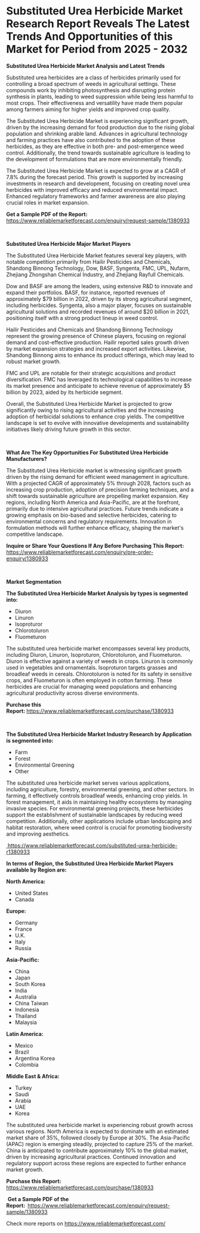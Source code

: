 <p><h1>Substituted Urea Herbicide Market Research Report Reveals The Latest Trends And Opportunities of this Market for Period from 2025 - 2032</h1></p><p><strong>Substituted Urea Herbicide Market Analysis and Latest Trends</strong></p>
<p><p>Substituted urea herbicides are a class of herbicides primarily used for controlling a broad spectrum of weeds in agricultural settings. These compounds work by inhibiting photosynthesis and disrupting protein synthesis in plants, leading to weed suppression while being less harmful to most crops. Their effectiveness and versatility have made them popular among farmers aiming for higher yields and improved crop quality.</p><p>The Substituted Urea Herbicide Market is experiencing significant growth, driven by the increasing demand for food production due to the rising global population and shrinking arable land. Advances in agricultural technology and farming practices have also contributed to the adoption of these herbicides, as they are effective in both pre- and post-emergence weed control. Additionally, the trend towards sustainable agriculture is leading to the development of formulations that are more environmentally friendly.</p><p>The Substituted Urea Herbicide Market is expected to grow at a CAGR of 7.8% during the forecast period. This growth is supported by increasing investments in research and development, focusing on creating novel urea herbicides with improved efficacy and reduced environmental impact. Enhanced regulatory frameworks and farmer awareness are also playing crucial roles in market expansion.</p></p>
<p><strong>Get a Sample PDF of the Report:&nbsp;</strong> <a href="https://www.reliablemarketforecast.com/enquiry/request-sample/1380933?utm_campaign=1130&utm_medium=2&utm_source=Github&utm_content=ia&utm_term=01022025&utm_id=substituted-urea-herbicide">https://www.reliablemarketforecast.com/enquiry/request-sample/1380933</a></p>
<p>&nbsp;</p>
<p><strong>Substituted Urea Herbicide Major Market Players</strong></p>
<p><p>The Substituted Urea Herbicide Market features several key players, with notable competition primarily from Hailir Pesticides and Chemicals, Shandong Binnong Technology, Dow, BASF, Syngenta, FMC, UPL, Nufarm, Zhejiang Zhongshan Chemical Industry, and Zhejiang Rayfull Chemicals. </p><p>Dow and BASF are among the leaders, using extensive R&D to innovate and expand their portfolios. BASF, for instance, reported revenues of approximately $79 billion in 2022, driven by its strong agricultural segment, including herbicides. Syngenta, also a major player, focuses on sustainable agricultural solutions and recorded revenues of around $20 billion in 2021, positioning itself with a strong product lineup in weed control.</p><p>Hailir Pesticides and Chemicals and Shandong Binnong Technology represent the growing presence of Chinese players, focusing on regional demand and cost-effective production. Hailir reported sales growth driven by market expansion strategies and increased export activities. Likewise, Shandong Binnong aims to enhance its product offerings, which may lead to robust market growth.</p><p>FMC and UPL are notable for their strategic acquisitions and product diversification. FMC has leveraged its technological capabilities to increase its market presence and anticipate to achieve revenue of approximately $5 billion by 2023, aided by its herbicide segment.</p><p>Overall, the Substituted Urea Herbicide Market is projected to grow significantly owing to rising agricultural activities and the increasing adoption of herbicidal solutions to enhance crop yields. The competitive landscape is set to evolve with innovative developments and sustainability initiatives likely driving future growth in this sector.</p></p>
<p>&nbsp;</p>
<p><strong>What Are The Key Opportunities For Substituted Urea Herbicide Manufacturers?</strong></p>
<p><p>The Substituted Urea Herbicide market is witnessing significant growth driven by the rising demand for efficient weed management in agriculture. With a projected CAGR of approximately 5% through 2028, factors such as increasing crop production, adoption of precision farming techniques, and a shift towards sustainable agriculture are propelling market expansion. Key regions, including North America and Asia-Pacific, are at the forefront, primarily due to intensive agricultural practices. Future trends indicate a growing emphasis on bio-based and selective herbicides, catering to environmental concerns and regulatory requirements. Innovation in formulation methods will further enhance efficacy, shaping the market's competitive landscape.</p></p>
<p><strong>Inquire or Share Your Questions If Any Before Purchasing This Report:</strong> <a href="https://www.reliablemarketforecast.com/enquiry/pre-order-enquiry/1380933?utm_campaign=1130&utm_medium=2&utm_source=Github&utm_content=ia&utm_term=01022025&utm_id=substituted-urea-herbicide">https://www.reliablemarketforecast.com/enquiry/pre-order-enquiry/1380933</a></p>
<p>&nbsp;</p>
<p><strong>Market Segmentation</strong></p>
<p><strong>The Substituted Urea Herbicide Market Analysis by types is segmented into:</strong></p>
<p><ul><li>Diuron</li><li>Linuron</li><li>Isoproturor</li><li>Chlorotoluron</li><li>Fluometuron</li></ul></p>
<p><p>The substituted urea herbicide market encompasses several key products, including Diuron, Linuron, Isoproturon, Chlorotoluron, and Fluometuron. Diuron is effective against a variety of weeds in crops. Linuron is commonly used in vegetables and ornamentals. Isoproturon targets grasses and broadleaf weeds in cereals. Chlorotoluron is noted for its safety in sensitive crops, and Fluometuron is often employed in cotton farming. These herbicides are crucial for managing weed populations and enhancing agricultural productivity across diverse environments.</p></p>
<p><strong>Purchase this Report:&nbsp;</strong><a href="https://www.reliablemarketforecast.com/purchase/1380933?utm_campaign=1130&utm_medium=2&utm_source=Github&utm_content=ia&utm_term=01022025&utm_id=substituted-urea-herbicide">https://www.reliablemarketforecast.com/purchase/1380933</a></p>
<p>&nbsp;</p>
<p><strong>The Substituted Urea Herbicide Market Industry Research by Application is segmented into:</strong></p>
<p><ul><li>Farm</li><li>Forest</li><li>Environmental Greening</li><li>Other</li></ul></p>
<p><p>The substituted urea herbicide market serves various applications, including agriculture, forestry, environmental greening, and other sectors. In farming, it effectively controls broadleaf weeds, enhancing crop yields. In forest management, it aids in maintaining healthy ecosystems by managing invasive species. For environmental greening projects, these herbicides support the establishment of sustainable landscapes by reducing weed competition. Additionally, other applications include urban landscaping and habitat restoration, where weed control is crucial for promoting biodiversity and improving aesthetics.</p></p>
<p><a href="https://www.reliablemarketforecast.com/substituted-urea-herbicide-r1380933?utm_campaign=1130&utm_medium=2&utm_source=Github&utm_content=ia&utm_term=01022025&utm_id=substituted-urea-herbicide">&nbsp;https://www.reliablemarketforecast.com/substituted-urea-herbicide-r1380933</a></p>
<p><strong>In terms of Region, the Substituted Urea Herbicide Market Players available by Region are:</strong></p>
<p>
    <p> <strong> North America: </strong>
        <ul>
            <li>United States</li>
            <li>Canada</li>
        </ul>
        </p> 
    <p> <strong> Europe: </strong>
        <ul>
            <li>Germany</li>
            <li>France</li>
            <li>U.K.</li>
            <li>Italy</li>
            <li>Russia</li>
        </ul>
        </p> 
    <p> <strong> Asia-Pacific: </strong>
        <ul>
            <li>China</li>
            <li>Japan</li>
            <li>South Korea</li>
            <li>India</li>
            <li>Australia</li>
            <li>China Taiwan</li>
            <li>Indonesia</li>
            <li>Thailand</li>
            <li>Malaysia</li>
        </ul>
        </p> 
    <p> <strong> Latin America: </strong>
        <ul>
            <li>Mexico</li>
            <li>Brazil</li>
            <li>Argentina Korea</li>
            <li>Colombia</li>
        </ul>
        </p> 
    <p> <strong> Middle East & Africa: </strong>
        <ul>
            <li>Turkey</li>
            <li>Saudi</li>
            <li>Arabia</li>
            <li>UAE</li>
            <li>Korea</li>
        </ul>
    </p>
    </p>
<p><p>The substituted urea herbicide market is experiencing robust growth across various regions. North America is expected to dominate with an estimated market share of 35%, followed closely by Europe at 30%. The Asia-Pacific (APAC) region is emerging steadily, projected to capture 25% of the market. China is anticipated to contribute approximately 10% to the global market, driven by increasing agricultural practices. Continued innovation and regulatory support across these regions are expected to further enhance market growth.</p></p>
<p><strong>Purchase this Report: </strong><a href="https://www.reliablemarketforecast.com/purchase/1380933?utm_campaign=1130&utm_medium=2&utm_source=Github&utm_content=ia&utm_term=01022025&utm_id=substituted-urea-herbicide">https://www.reliablemarketforecast.com/purchase/1380933</a></p>
<p>&nbsp;<strong>Get a Sample PDF of the Report:&nbsp;&nbsp;</strong><a href="https://www.reliablemarketforecast.com/enquiry/request-sample/1380933?utm_campaign=1130&utm_medium=2&utm_source=Github&utm_content=ia&utm_term=01022025&utm_id=substituted-urea-herbicide">https://www.reliablemarketforecast.com/enquiry/request-sample/1380933</a></p>
<p><strong></strong></p>
<p>Check more reports on <a href="https://www.reliablemarketforecast.com/?utm_campaign=1130&utm_medium=2&utm_source=Github&utm_content=ia&utm_term=01022025&utm_id=substituted-urea-herbicide">https://www.reliablemarketforecast.com/</a></p>
